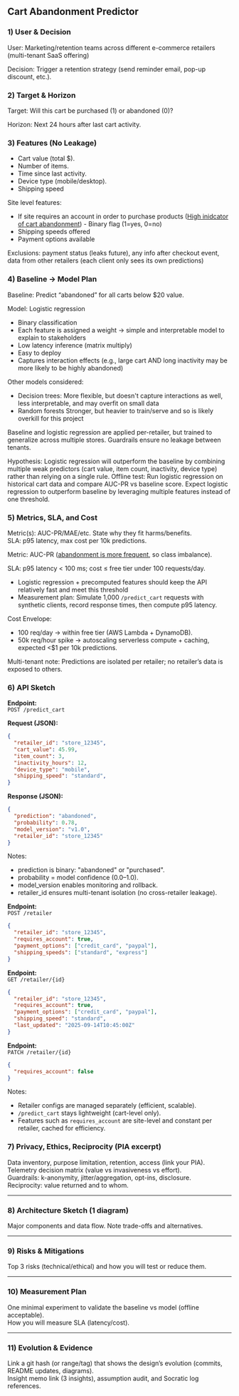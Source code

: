 ## Cart Abandonment Predictor

### 1) User & Decision

User: Marketing/retention teams across different e-commerce retailers (multi-tenant SaaS offering)

Decision: Trigger a retention strategy (send reminder email, pop-up discount, etc.).

### 2) Target & Horizon

Target: Will this cart be purchased (1) or abandoned (0)?

Horizon: Next 24 hours after last cart activity.

### 3) Features (No Leakage)

- Cart value (total $).
- Number of items.
- Time since last activity.
- Device type (mobile/desktop).
- Shipping speed

Site level features:

- If site requires an account in order to purchase products ([High inidcator of cart abandonment](https://baymard.com/lists/cart-abandonment-rate)) - Binary flag (1=yes, 0=no)
- Shipping speeds offered
- Payment options available

Exclusions: payment status (leaks future), any info after checkout event, data from other retailers (each client only sees its own predictions)

### 4) Baseline → Model Plan
Baseline: Predict “abandoned” for all carts below $20 value.

Model: Logistic regression

- Binary classification
- Each feature is assigned a weight -> simple and interpretable model to explain to stakeholders
- Low latency inference (matrix multiply)
- Easy to deploy
- Captures interaction effects (e.g., large cart AND long inactivity may be more likely to be highly abandoned)

Other models considered:

- Decision trees: More flexible, but doesn't capture interactions as well, less interpretable, and may overfit on small data
- Random forests Stronger, but heavier to train/serve and so is likely overkill for this project

Baseline and logistic regression are applied per-retailer, but trained to generalize across multiple stores. Guardrails ensure no leakage between tenants.

Hypothesis: Logistic regression will outperform the baseline by combining multiple weak predictors (cart value, item count, inactivity, device type) rather than relying on a single rule.
Offline test: Run logistic regression on historical cart data and compare AUC-PR vs baseline score. Expect logistic regression to outperform baseline by leveraging multiple features instead of one threshold.

### 5) Metrics, SLA, and Cost
Metric(s): AUC-PR/MAE/etc. State why they fit harms/benefits.  
SLA: p95 latency, max cost per 10k predictions.

Metric: AUC-PR ([abandonment is more frequent](https://www.statista.com/statistics/477804/online-shopping-cart-abandonment-rate-worldwide/), so class imbalance).

SLA: p95 latency < 100 ms; cost ≤ free tier under 100 requests/day.

- Logistic regression + precomputed features should keep the API relatively fast and meet this threshold
- Measurement plan: Simulate 1,000 `/predict_cart` requests with synthetic clients, record response times, then compute p95 latency.

Cost Envelope:

- 100 req/day → within free tier (AWS Lambda + DynamoDB).
- 50k req/hour spike → autoscaling serverless compute + caching, expected <$1 per 10k predictions.

Multi-tenant note: Predictions are isolated per retailer; no retailer’s data is exposed to others.

### 6) API Sketch

**Endpoint:**  
`POST /predict_cart`

**Request (JSON):**
```json
{
  "retailer_id": "store_12345",
  "cart_value": 45.99,
  "item_count": 3,
  "inactivity_hours": 12,
  "device_type": "mobile",
  "shipping_speed": "standard",
}
```

**Response (JSON):**
```json
{
  "prediction": "abandoned",
  "probability": 0.78,
  "model_version": "v1.0",
  "retailer_id": "store_12345"
}
```

Notes: 
- prediction is binary: "abandoned" or "purchased".
- probability = model confidence (0.0–1.0).
- model_version enables monitoring and rollback.
- retailer_id ensures multi-tenant isolation (no cross-retailer leakage).

**Endpoint:**  
`POST /retailer`
```json
{
  "retailer_id": "store_12345",
  "requires_account": true,
  "payment_options": ["credit_card", "paypal"],
  "shipping_speeds": ["standard", "express"]
}
```

**Endpoint:**  
`GET /retailer/{id}`
```json
{
  "retailer_id": "store_12345",
  "requires_account": true,
  "payment_options": ["credit_card", "paypal"],
  "shipping_speed": "standard",
  "last_updated": "2025-09-14T10:45:00Z"
}
```

**Endpoint:**  
`PATCH /retailer/{id}`
```json
{
  "requires_account": false
}
```

Notes:

- Retailer configs are managed separately (efficient, scalable).  
- `/predict_cart` stays lightweight (cart-level only).
- Features such as `requires_account` are site-level and constant per retailer, cached for efficiency.

### 7) Privacy, Ethics, Reciprocity (PIA excerpt)
Data inventory, purpose limitation, retention, access (link your PIA).  
Telemetry decision matrix (value vs invasiveness vs effort).  
Guardrails: k-anonymity, jitter/aggregation, opt-ins, disclosure.  
Reciprocity: value returned and to whom.

---

### 8) Architecture Sketch (1 diagram)
Major components and data flow. Note trade-offs and alternatives.

---

### 9) Risks & Mitigations
Top 3 risks (technical/ethical) and how you will test or reduce them.

---

### 10) Measurement Plan
One minimal experiment to validate the baseline vs model (offline acceptable).  
How you will measure SLA (latency/cost).

---

### 11) Evolution & Evidence
Link a git hash (or range/tag) that shows the design’s evolution (commits, README updates, diagrams).  
Insight memo link (3 insights), assumption audit, and Socratic log references.
